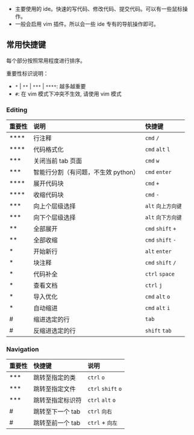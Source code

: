 
+ 主要使用的 ide。快速的写代码、修改代码、提交代码。可以有一些鼠标操作。
+ 一般会启用 vim 插件。所以会一些 ide 专有的导航操作即可。


## 常用快捷键

每个部分按照常用程度进行排序。

重要性标识说明：

+ `*` | `**` | `***` | `****`: 越多越重要
+ `#`: 在 vim 模式下冲突不生效, 请使用 vim 模式

### Editing

| 重要性 | 说明 | 快捷键 |
| :--- | :--- | :--- |
| **** | 行注释 | `cmd` `/` |
| **** | 代码格式化 | `cmd` `alt` `l` |
| *** | 关闭当前 tab 页面 | `cmd` `w` |
| *** | 智能行分割（有问题，不生效 python） | `cmd` `enter` |
| **** | 展开代码块 | `cmd` `+` |
| **** | 收缩代码块 | `cmd` `-` |
| *** | 向上个层级选择 | `alt` `向上方向键` |
| *** | 向下个层级选择 | `alt` `向下方向键` |
| ** | 全部展开 | `cmd` `shift` `+` |
| ** | 全部收缩 | `cmd` `shift` `-` |
| * | 开始新行 | `alt` `enter` |
| * | 块注释 | `cmd` `shift` `/` |
| * | 代码补全 | `ctrl` `space` |
| * | 查看文档 | `ctrl` `j` |
| * | 导入优化 | `cmd` `alt` `o` |
| * | 自动缩进 | `cmd` `alt` `i` |
| # | 缩进选定的行 | `tab` |
| # | 反缩进选定的行 | `shift` `tab` |

### Navigation

| 重要性 | 快捷键 | 说明 |
| :--- | :--- | :--- |
| *** | 跳转至指定的类 | `ctrl` `o` |
| *** | 跳转至指定文件 | `ctrl` `shift` `o` |
| *** | 跳转至指定标识符 | `ctrl` `alt` `o` |
| # | 跳转至下一个 tab | `ctrl` `向右` |
| # | 跳转至前一个 tab | `ctrl` + `向左` |
